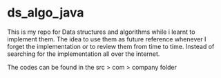 # ds_algo_java
This is my repo for Data structures and algorithms while i learnt to implement them.
The idea to use them as future reference whenever I forget the implementation or to review them from time to time.
Instead of searching for the implementation all over the internet.


The codes can be found in the 
src > com > company folder
